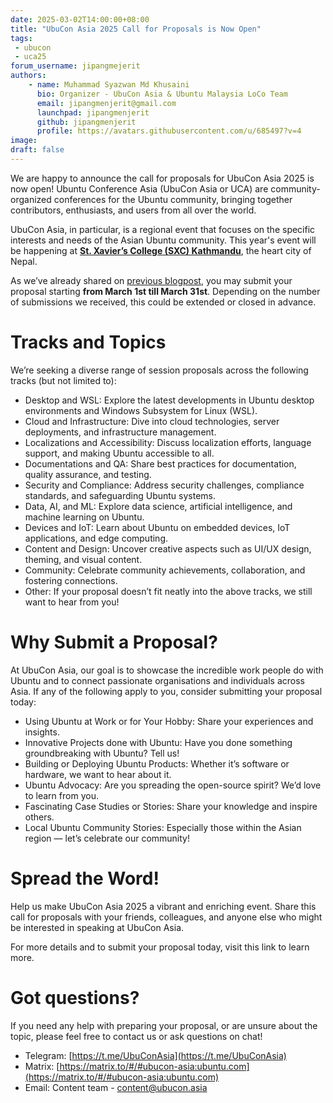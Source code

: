 ```yaml
---
date: 2025-03-02T14:00:00+08:00
title: "UbuCon Asia 2025 Call for Proposals is Now Open"
tags:
 - ubucon
 - uca25
forum_username: jipangmejerit
authors:
    - name: Muhammad Syazwan Md Khusaini
      bio: Organizer - UbuCon Asia & Ubuntu Malaysia LoCo Team
      email: jipangmenjerit@gmail.com
      launchpad: jipangmenjerit
      github: jipangmenjerit
      profile: https://avatars.githubusercontent.com/u/685497?v=4
image: 
draft: false 
---
```

We are happy to announce the call for proposals for UbuCon Asia 2025 is now open! Ubuntu Conference Asia (UbuCon Asia or UCA) are community-organized conferences for the Ubuntu community, bringing together contributors, enthusiasts, and users from all over the world. 

UbuCon Asia, in particular, is a regional event that focuses on the specific interests and needs of the Asian Ubuntu community. 
This year's event will be happening at [**St. Xavier’s College (SXC) Kathmandu**](https://2025.ubucon.asia/venue-and-travel/venue-and-safety/), the heart city of Nepal.

As we’ve already shared on [previous blogpost](https://blog.ubucon.asia/post/uca25-cfp/), you may submit your proposal starting **from March 1st till March 31st**. Depending on the number of submissions we received, this could be extended or closed in advance.

# Tracks and Topics
We’re seeking a diverse range of session proposals across the following tracks (but not limited to):
- Desktop and WSL: Explore the latest developments in Ubuntu desktop environments and Windows Subsystem for Linux (WSL).
- Cloud and Infrastructure: Dive into cloud technologies, server deployments, and infrastructure management.
- Localizations and Accessibility: Discuss localization efforts, language support, and making Ubuntu accessible to all.
- Documentations and QA: Share best practices for documentation, quality assurance, and testing.
- Security and Compliance: Address security challenges, compliance standards, and safeguarding Ubuntu systems.
- Data, AI, and ML: Explore data science, artificial intelligence, and machine learning on Ubuntu.
- Devices and IoT: Learn about Ubuntu on embedded devices, IoT applications, and edge computing.
- Content and Design: Uncover creative aspects such as UI/UX design, theming, and visual content.
- Community: Celebrate community achievements, collaboration, and fostering connections.
- Other: If your proposal doesn’t fit neatly into the above tracks, we still want to hear from you!

# Why Submit a Proposal?
At UbuCon Asia, our goal is to showcase the incredible work people do with Ubuntu and to connect passionate organisations and individuals across Asia. If any of the following apply to you, consider submitting your proposal today:
- Using Ubuntu at Work or for Your Hobby: Share your experiences and insights.
- Innovative Projects done with Ubuntu: Have you done something groundbreaking with Ubuntu? Tell us!
- Building or Deploying Ubuntu Products: Whether it’s software or hardware, we want to hear about it.
- Ubuntu Advocacy: Are you spreading the open-source spirit? We’d love to learn from you.
- Fascinating Case Studies or Stories: Share your knowledge and inspire others.
- Local Ubuntu Community Stories: Especially those within the Asian region — let’s celebrate our community!


# Spread the Word!
Help us make UbuCon Asia 2025 a vibrant and enriching event. Share this call for proposals with your friends, colleagues, and anyone else who might be interested in speaking at UbuCon Asia.

For more details and to submit your proposal today, visit this link to learn more.

# Got questions?
If you need any help with preparing your proposal, or are unsure about the topic, please feel free to contact us or ask questions on chat!
- Telegram: [https://t.me/UbuConAsia](https://t.me/UbuConAsia)
- Matrix: [https://matrix.to/#/#ubucon-asia:ubuntu.com](https://matrix.to/#/#ubucon-asia:ubuntu.com)
- Email: Content team - content@ubucon.asia
